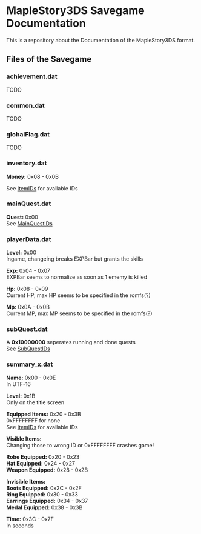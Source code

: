 # MapleStory3DS Savegame Documentation

This is a repository about the Documentation of the MapleStory3DS format.  

## Files of the Savegame
### achievement.dat
TODO
### common.dat
TODO
### globalFlag.dat
TODO
### inventory.dat

**Money:** 0x08 - 0x0B  

See [ItemIDs](https://github.com/Byebyesky/MapleStory3DS-Savegame-Documentation/blob/master/ItemIDs.txt) for available IDs  

### mainQuest.dat

**Quest:** 0x00  
See [MainQuestIDs](https://github.com/Byebyesky/MapleStory3DS-Savegame-Documentation/blob/master/MainQuestIDs.txt)  

### playerData.dat

**Level:** 0x00  
Ingame, changeing breaks EXPBar but grants the skills

**Exp:** 0x04 - 0x07  
EXPBar seems to normalize as soon as 1 ememy is killed

**Hp:** 0x08 - 0x09  
Current HP, max HP seems to be specified in the romfs(?)  

**Mp:** 0x0A - 0x0B  
Current MP, max MP seems to be specified in the romfs(?)  

### subQuest.dat

A **0x10000000** seperates running and done quests  
See [SubQuestIDs](https://github.com/Byebyesky/MapleStory3DS-Savegame-Documentation/blob/master/SubQuestIDs.txt)  

### summary_x.dat

**Name:** 0x00 - 0x0E  
In UTF-16  

**Level:** 0x1B  
Only on the title screen  

**Equipped Items:** 0x20 - 0x3B  
0xFFFFFFFF for none  
See [ItemIDs](https://github.com/Byebyesky/MapleStory3DS-Savegame-Documentation/blob/master/ItemIDs.txt) for available IDs  

**Visible Items:**  
Changing those to wrong ID or 0xFFFFFFFF crashes game!

**Robe Equipped:** 0x20 - 0x23  
**Hat Equipped:** 0x24 - 0x27  
**Weapon Equipped:** 0x28 - 0x2B  

**Invisible Items:**  
**Boots Equipped:** 0x2C - 0x2F  
**Ring Equipped:** 0x30 - 0x33  
**Earrings Equipped:** 0x34 - 0x37  
**Medal Equipped:**	0x38 - 0x3B  

**Time:** 0x3C - 0x7F  	    
In seconds
